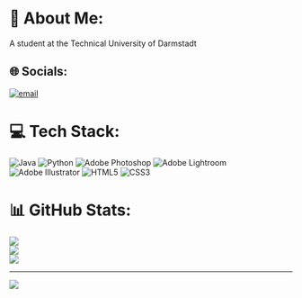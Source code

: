 # 💫 About Me:
A student at the Technical University of Darmstadt


## 🌐 Socials:
[![email](https://img.shields.io/badge/Email-D14836?logo=gmail&logoColor=white)](mailto:firasse.el_echi@stud.tu-darmstadt.de) 

# 💻 Tech Stack:
![Java](https://img.shields.io/badge/java-%23ED8B00.svg?style=for-the-badge&logo=openjdk&logoColor=white) ![Python](https://img.shields.io/badge/python-3670A0?style=for-the-badge&logo=python&logoColor=ffdd54) ![Adobe Photoshop](https://img.shields.io/badge/adobe%20photoshop-%2331A8FF.svg?style=for-the-badge&logo=adobe%20photoshop&logoColor=white) ![Adobe Lightroom](https://img.shields.io/badge/Adobe%20Lightroom-31A8FF.svg?style=for-the-badge&logo=Adobe%20Lightroom&logoColor=white) ![Adobe Illustrator](https://img.shields.io/badge/adobe%20illustrator-%23FF9A00.svg?style=for-the-badge&logo=adobe%20illustrator&logoColor=white) ![HTML5](https://img.shields.io/badge/html5-%23E34F26.svg?style=for-the-badge&logo=html5&logoColor=white) ![CSS3](https://img.shields.io/badge/css3-%231572B6.svg?style=for-the-badge&logo=css3&logoColor=white)
# 📊 GitHub Stats:
![](https://github-readme-stats.vercel.app/api?username=elechi-firasse&theme=dark&hide_border=false&include_all_commits=false&count_private=false)<br/>
![](https://nirzak-streak-stats.vercel.app/?user=elechi-firasse&theme=dark&hide_border=false)<br/>
![](https://github-readme-stats.vercel.app/api/top-langs/?username=elechi-firasse&theme=dark&hide_border=false&include_all_commits=false&count_private=false&layout=compact)

---
[![](https://visitcount.itsvg.in/api?id=elechi-firasse&icon=0&color=0)](https://visitcount.itsvg.in)

<!-- Proudly created with GPRM ( https://gprm.itsvg.in ) -->

